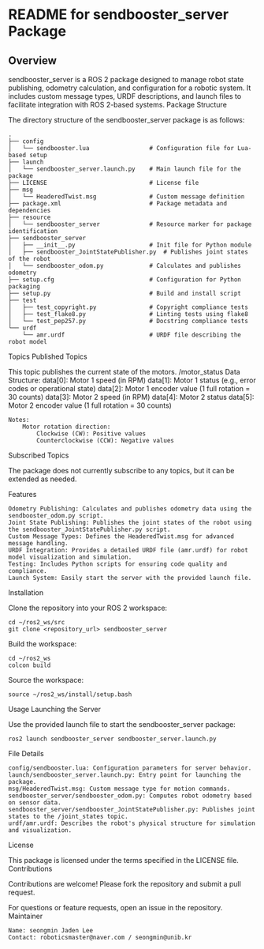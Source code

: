 # README for sendbooster_server Package
## Overview

sendbooster_server is a ROS 2 package designed to manage robot state publishing, odometry calculation, and configuration for a robotic system. It includes custom message types, URDF descriptions, and launch files to facilitate integration with ROS 2-based systems.
Package Structure

The directory structure of the sendbooster_server package is as follows:

    .
    ├── config
    │   └── sendbooster.lua                 # Configuration file for Lua-based setup
    ├── launch
    │   └── sendbooster_server.launch.py    # Main launch file for the package
    ├── LICENSE                             # License file
    ├── msg
    │   └── HeaderedTwist.msg               # Custom message definition
    ├── package.xml                         # Package metadata and dependencies
    ├── resource
    │   └── sendbooster_server              # Resource marker for package identification
    ├── sendbooster_server
    │   ├── __init__.py                     # Init file for Python module
    │   ├── sendbooster_JointStatePublisher.py  # Publishes joint states of the robot
    │   └── sendbooster_odom.py             # Calculates and publishes odometry
    ├── setup.cfg                           # Configuration for Python packaging
    ├── setup.py                            # Build and install script
    ├── test
    │   ├── test_copyright.py               # Copyright compliance tests
    │   ├── test_flake8.py                  # Linting tests using flake8
    │   └── test_pep257.py                  # Docstring compliance tests
    └── urdf
        └── amr.urdf                        # URDF file describing the robot model

Topics
Published Topics

This topic publishes the current state of the motors.
    /motor_status
    Data Structure:
        data[0]: Motor 1 speed (in RPM)
        data[1]: Motor 1 status (e.g., error codes or operational state)
        data[2]: Motor 1 encoder value (1 full rotation = 30 counts)
        data[3]: Motor 2 speed (in RPM)
        data[4]: Motor 2 status
        data[5]: Motor 2 encoder value (1 full rotation = 30 counts)

    Notes:
        Motor rotation direction:
            Clockwise (CW): Positive values
            Counterclockwise (CCW): Negative values

Subscribed Topics

The package does not currently subscribe to any topics, but it can be extended as needed.


Features

    Odometry Publishing: Calculates and publishes odometry data using the sendbooster_odom.py script.
    Joint State Publishing: Publishes the joint states of the robot using the sendbooster_JointStatePublisher.py script.
    Custom Message Types: Defines the HeaderedTwist.msg for advanced message handling.
    URDF Integration: Provides a detailed URDF file (amr.urdf) for robot model visualization and simulation.
    Testing: Includes Python scripts for ensuring code quality and compliance.
    Launch System: Easily start the server with the provided launch file.

Installation

Clone the repository into your ROS 2 workspace:

    cd ~/ros2_ws/src
    git clone <repository_url> sendbooster_server

Build the workspace:

    cd ~/ros2_ws
    colcon build

Source the workspace:

    source ~/ros2_ws/install/setup.bash

Usage
Launching the Server

Use the provided launch file to start the sendbooster_server package:

    ros2 launch sendbooster_server sendbooster_server.launch.py


File Details

    config/sendbooster.lua: Configuration parameters for server behavior.
    launch/sendbooster_server.launch.py: Entry point for launching the package.
    msg/HeaderedTwist.msg: Custom message type for motion commands.
    sendbooster_server/sendbooster_odom.py: Computes robot odometry based on sensor data.
    sendbooster_server/sendbooster_JointStatePublisher.py: Publishes joint states to the /joint_states topic.
    urdf/amr.urdf: Describes the robot's physical structure for simulation and visualization.

License

This package is licensed under the terms specified in the LICENSE file.
Contributions

Contributions are welcome! Please fork the repository and submit a pull request.

For questions or feature requests, open an issue in the repository.
Maintainer

    Name: seongmin Jaden Lee
    Contact: roboticsmaster@naver.com / seongmin@unib.kr
